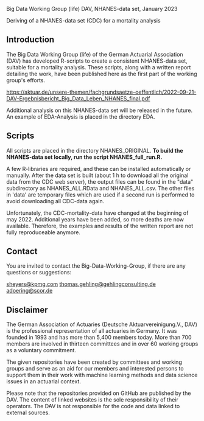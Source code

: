 Big Data Working Group (life) DAV, NHANES-data set, January 2023

Deriving of a NHANES-data set (CDC) for a mortality analysis

Introduction
-------------

The Big Data Working Group (life) of the German Actuarial Association (DAV) has developed R-scripts to create a consistent NHANES-data set, suitable for a mortality analysis. These scripts, along with a written report detailing the work, have been published here as the first part of the working group's efforts.  

https://aktuar.de/unsere-themen/fachgrundsaetze-oeffentlich/2022-09-21-DAV-Ergebnisbericht_Big_Data_Leben_NHANES_final.pdf

Additional analysis on this NHANES-data set will be released in the future. An example of EDA-Analysis is placed in the directory EDA.

Scripts
-------

All scripts are placed in the directory NHANES_ORIGINAL. **To build the NHANES-data set locally, run the script NHANES_full_run.R.**

A few R-libraries are required, and these can be installed automatically or manually. After the data set is built (about 1 h to download all the original data from the CDC web server), the output files can be found in the "data" subdirectory as NHANES_ALL.RData and NHANES_ALL.csv. The other files in 'data' are temporary files which are used if a second run is performed to avoid downloading all CDC-data again.

Unfortunately, the CDC-mortality-data have changed at the beginning of may 2022. Additional years have been added, so more deaths are now available. Therefore, the examples and results of the written report are not fully reproduceable anymore.

Contact
-------

You are invited to contact the Big-Data-Working-Group, if there are any questions or suggestions:

sheyers@kpmg.com
thomas.gehling@gehlingconsulting.de
adoering@scor.de

Disclaimer
-------

The German Association of Actuaries (Deutsche Aktuarvereinigung.V., DAV) is the professional representation of all actuaries in Germany. It was founded in 1993 and has more than 5,400 members today. More than 700 members are involved in thirteen committees and in over 60 working groups as a voluntary commitment.

The given repositories have been created by committees and working groups and serve as an aid for our members and interested persons to support them in their work with machine learning methods and data science issues in an actuarial context.

Please note that the repositories provided on GitHub are published by the DAV. The content of linked websites is the sole responsibility of their operators. The DAV is not responsible for the code and data linked to external sources. 
